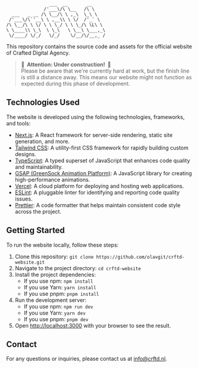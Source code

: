 ```
                ___  __       __
              /'___\/\ \__   /\ \
  ___   _ __ /\ \__/\ \ ,_\  \_\ \
 /'___\/\`'__\ \ ,__\\ \ \/  /'_` \
/\ \__/\ \ \/ \ \ \_/ \ \ \_/\ \L\ \
\ \____\\ \_\  \ \_\   \ \__\ \___,_\
 \/____/ \/_/   \/_/    \/__/\/__,_ /
```

This repository contains the source code and assets for the official website of Crafted Digital Agency.

> **🚧 &nbsp;Attention: Under construction! &nbsp;🚧**<br>
> Please be aware that we're currently hard at work, but the finish line is still a distance away. This means our website might not function as expected during this phase of development.

## Technologies Used

The website is developed using the following technologies, frameworks, and tools:

- [Next.js](https://nextjs.org/): A React framework for server-side rendering, static site generation, and more.
- [Tailwind CSS](https://tailwindcss.com/): A utility-first CSS framework for rapidly building custom designs.
- [TypeScript](https://www.typescriptlang.org/): A typed superset of JavaScript that enhances code quality and maintainability.
- [GSAP (GreenSock Animation Platform)](https://greensock.com/gsap/): A JavaScript library for creating high-performance animations.
- [Vercel](https://vercel.com/): A cloud platform for deploying and hosting web applications.
- [ESLint](https://eslint.org/): A pluggable linter for identifying and reporting code quality issues.
- [Prettier](https://prettier.io/): A code formatter that helps maintain consistent code style across the project.

## Getting Started

To run the website locally, follow these steps:

1. Clone this repository: `git clone https://github.com/olavgit/crftd-website.git`
2. Navigate to the project directory: `cd crftd-website`
3. Install the project dependencies:
   - If you use npm: `npm install`
   - If you use Yarn: `yarn install`
   - If you use pnpm: `pnpm install`
4. Run the development server:
   - If you use npm: `npm run dev`
   - If you use Yarn: `yarn dev`
   - If you use pnpm: `pnpm dev`
5. Open [http://localhost:3000](http://localhost:3000) with your browser to see the result.

## Contact

For any questions or inquiries, please contact us at [info@crftd.nl](mailto:info@crftd.nl).
